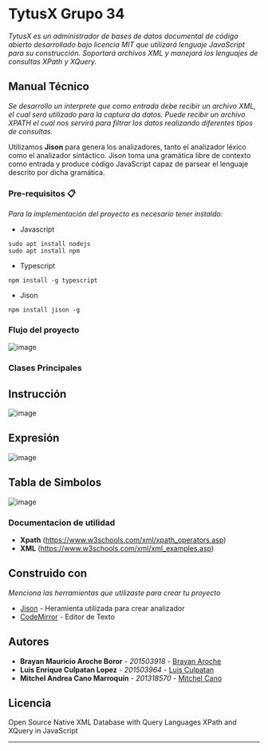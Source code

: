# TytusX Grupo 34

_TytusX es un administrador de bases de datos documental de código abierto desarrollado bajo licencia MIT que utilizará lenguaje JavaScript para su construcción. Soportará archivos XML y manejará los lenguajes de consultas XPath y XQuery._

## Manual Técnico

_Se desarrollo un interprete que como entrada debe recibir un archivo XML, el cual será utilizado para la captura da datos. Puede recibir un archivo XPATH el cual nos servirá para filtrar los datos realizando diferentes tipos de consultas._


Utilizamos **Jison** para genera los analizadores, tanto el analizador léxico como el analizador sintáctico. Jison toma una gramática libre de contexto como entrada y produce código JavaScript capaz de parsear el lenguaje descrito por dicha gramática. 


### Pre-requisitos 📋

_Para la implementación del proyecto es necesario tener instaldo:_
* Javascript
```
sudo apt install nodejs
sudo apt install npm
```
* Typescript
```
npm install -g typescript
```
* Jison
```
npm install jison -g
```


### Flujo del proyecto
![image](https://user-images.githubusercontent.com/70385432/122160755-b7f3f200-ce2d-11eb-8d2a-4f1a8bd60b52.png)


### Clases Principales
## Instrucción
![image](https://user-images.githubusercontent.com/70385432/122163505-8df0fe80-ce32-11eb-8031-bcdb895e5ab5.png)

## Expresión
![image](https://user-images.githubusercontent.com/70385432/122163712-d90b1180-ce32-11eb-8680-2147f2541473.png)

## Tabla de Simbolos
![image](https://user-images.githubusercontent.com/70385432/122163950-343d0400-ce33-11eb-9a8c-afbf940c589c.png)


### Documentacion de utilidad

* **Xpath** (https://www.w3schools.com/xml/xpath_operators.asp)
* **XML** (https://www.w3schools.com/xml/xml_examples.asp)

## Construido con 

_Menciona las herramientas que utilizaste para crear tu proyecto_

* [Jison](https://zaa.ch/jison/docs/) - Heramienta utilizada para crear analizador
* [CodeMirror](https://codemirror.net/) - Editor de Texto

## Autores

* **Brayan Mauricio Aroche Boror** - *201503918* - [Brayan Aroche](https://github.com/201503918)
* **Luis Enrique Culpatan Lopez** - *201503964* - [Luis Culpatan](https://github.com/201503964)
* **Mitchel Andrea Cano Marroquín** - *201318570* - [Mitchel Cano](https://github.com/ma-cm)

## Licencia

Open Source Native XML Database with Query Languages XPath and XQuery in JavaScript




---
